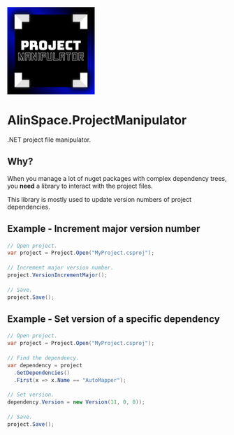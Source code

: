 <img src="https://github.com/onixion/AlinSpace.ProjectManipulator/blob/main/Assets/Icon.png" width="200" height="200">

# AlinSpace.ProjectManipulator
.NET project file manipulator.

## Why?

When you manage a lot of nuget packages with complex dependency trees, you **need** a library to interact with the project files.

This library is mostly used to update version numbers of project dependencies.

## Example - Increment major version number

```csharp
// Open project.
var project = Project.Open("MyProject.csproj");

// Increment major version number.
project.VersionIncrementMajor();

// Save.
project.Save();
```

## Example - Set version of a specific dependency

```csharp
// Open project.
var project = Project.Open("MyProject.csproj");

// Find the dependency.
var dependency = project
  .GetDependencies()
  .First(x => x.Name == "AutoMapper");

// Set version.
dependency.Version = new Version(11, 0, 0));

// Save.
project.Save();
```
